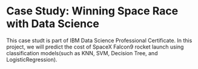 # Case Study: Winning Space Race with Data Science
This case studt is part of IBM Data Science Professional Certificate.
In this project, we will predict the cost of SpaceX Falcon9 rocket launch using classification models(such as KNN, SVM, Decision Tree, and LogisticRegression).
